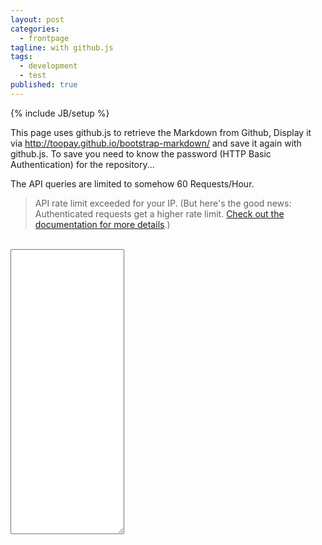 ```yaml
---
layout: post
categories: 
  - frontpage
tagline: with github.js
tags: 
  - development
  - test
published: true
---
```


{% include JB/setup %}

This page uses github.js to retrieve the Markdown from Github, Display it via http://toopay.github.io/bootstrap-markdown/ and save it again with github.js. To save you need to know the password (HTTP Basic Authentication) for the repository... 

The API queries are limited to somehow 60 Requests/Hour.

> API rate limit exceeded for your IP. (But here's the good news: Authenticated requests get a higher rate limit. [Check out the documentation for more details](http://developer.github.com/v3/#rate-limiting).)

<div id="path" style="visibility:hidden">{{page.path}}</div>
<textarea rows="30" data-provide="markdown" data-iconlibrary="fa" data-savable="true" data-width="100%" id="content">
</textarea>